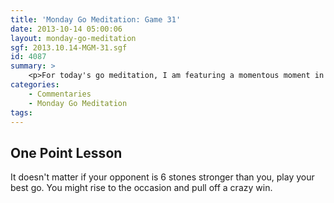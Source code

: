 ```yaml
---
title: 'Monday Go Meditation: Game 31'
date: 2013-10-14 05:00:06
layout: monday-go-meditation
sgf: 2013.10.14-MGM-31.sgf
id: 4087
summary: >
	<p>For today's go meditation, I am featuring a momentous moment in my go career: <em>making a dan opponent resign in an even game</em>. Now to clear up some things, it is important to remember that Tygem 3 dans are not equivalent of KGS 3 dans. So before everyone starts tossing sandbagger comments, let's also remember that this is just one game of many. I have lost more games to 3 dan players on Tygem than I have won. Nonetheless, I still feel like this game record was worth mentioning since it was an important milestone to me. Enjoy</p>
categories:
	- Commentaries
	- Monday Go Meditation
tags:
---
```


## One Point Lesson

It doesn't matter if your opponent is 6 stones stronger than you, play your best go. You might rise to the occasion and pull off a crazy win.

